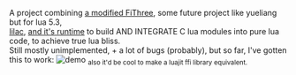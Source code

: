 A project combining [a modified FiThree](https://github.com/bainchild/FiThree), some future project like yueliang but for lua 5.3,  
[lilac](https://github.com/bainchild/lilac), [and it's runtime](https://github.com/bainchild/lilac_runtime)
to build AND INTEGRATE C lua modules into pure lua code, to achieve true lua bliss.  
Still mostly unimplemented, + a lot of bugs (probably), but so far, I've gotten this to work:
![demo](https://github.com/bainchild/overarch/blob/master/Screenshot%20from%202024-01-26%2001-32-35.png?raw=true)
<sub>also it'd be cool to make a luajit ffi library equivalent.</sub>